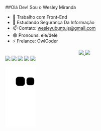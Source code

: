 ##Olá Dev! Sou o Wesley Miranda

- 🔭 Trabalho com Front-End
- 🌱 Estudando Segurança Da Informação
- 📫 Contato: wesleyubuntujs@gmail.com
- 😄 Pronouns: ele/dele
- ⚡  Frelance: OwlCoder

<div align="center">
  <a href="https://github.com/WesleyMirand">
  <img height="180em" src="https://github-readme-stats.vercel.app/api?username=WesleyMirand&show_icons=true&theme=dracula&include_all_commits=true&count_private=true"/>
  <img height="180em" src="https://github-readme-stats.vercel.app/api/top-langs/?username=WesleyMirand&layout=compact&langs_count=7&theme=dark"/>
</div>

 
<div> 
  <a href="https://https://www.youtube.com/watch?v=dmxG0Yu_GhQ&t=22s" target="_blank"><img src="https://img.shields.io/badge/YouTube-FF0000?style=for-the-badge&logo=youtube&logoColor=white" target="_blank"></a>
 	<a href="https://www.twitch.tv/rwewe" target="_blank"><img src="https://img.shields.io/badge/Twitch-9146FF?style=for-the-badge&logo=twitch&logoColor=white" target="_blank"></a>
 <a href="https://discord.com/channels/586164727181344787/586164727181344789" target="_blank"><img src="https://img.shields.io/badge/Discord-7289DA?style=for-the-badge&logo=discord&logoColor=white" target="_blank"></a> 
  <a href = "mailto:wesleyubuntujs@gmail.com"><img src="https://img.shields.io/badge/-Gmail-%23333?style=for-the-badge&logo=gmail&logoColor=white" target="_blank"></a>
  <a href="https://www.linkedin.com/in/wesley-miranda-a04544185/" target="_blank"><img src="https://img.shields.io/badge/-LinkedIn-%230077B5?style=for-the-badge&logo=linkedin&logoColor=white" target="_blank"></a> 
 
  ![Snake animation](https://github.com/rafaballerini/rafaballerini/blob/output/github-contribution-grid-snake.svg)
</div>
